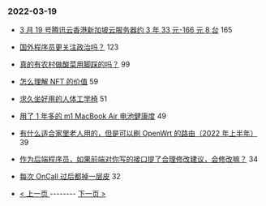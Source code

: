 ### 2022-03-19 
- [3 月 19 号腾讯云香港新加坡云服务器约 3 年 33 元-166 元 8 台](https://www.v2ex.com/t/841460) 165
- [国外程序员更关注政治吗？](https://www.v2ex.com/t/841462) 123
- [真的有农村做酸菜用脚踩的吗？](https://www.v2ex.com/t/841413) 99
- [怎么理解 NFT 的价值](https://www.v2ex.com/t/841416) 59
- [求久坐好用的人体工学椅](https://www.v2ex.com/t/841385) 51
- [用了 1 年多的 m1 MacBook Air 电池健康度](https://www.v2ex.com/t/841367) 49
- [有什么适合家里老人用的，但是可以刷 OpenWrt 的路由（2022 年上半年）](https://www.v2ex.com/t/841405) 39
- [作为后端程序员，如果前端对你写的接口提了合理修改建议，会修改嘛？](https://www.v2ex.com/t/841387) 34
- [每次 OnCall 过后都掉一层皮](https://www.v2ex.com/t/841452) 32 

- [ < 上一页 ](https://github.com/able8/v2ex-hot-record/blob/master/2022-03-18.md) -------- [ 下一页 > ](https://github.com/able8/v2ex-hot-record/blob/master/2022-03-20.md)